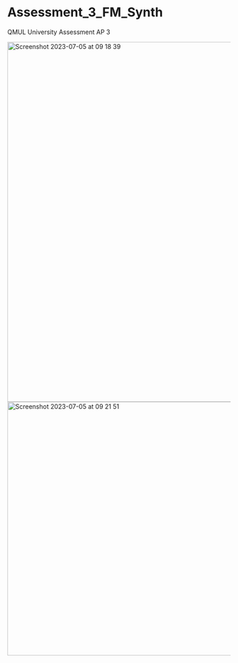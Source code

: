 # Assessment_3_FM_Synth
QMUL University Assessment AP 3

<img width="813" alt="Screenshot 2023-07-05 at 09 18 39" src="https://github.com/Bastow2000/Assessment_3_FM_Synth/assets/77554338/fd437d29-dd11-4e35-9b98-99f156cb79bb">

<img width="573" alt="Screenshot 2023-07-05 at 09 21 51" src="https://github.com/Bastow2000/Assessment_3_FM_Synth/assets/77554338/db5b6cee-87a2-4882-abfd-a07cb230033b">
